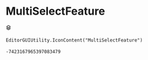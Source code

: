 # MultiSelectFeature
![](/img/MultiSelectFeature.png)

``` CSharp
EditorGUIUtility.IconContent("MultiSelectFeature")
```
```
-7423167965397083479
```
